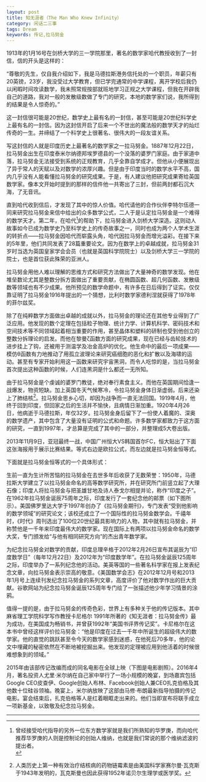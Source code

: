 ```yaml
---
layout: post
title: 知无涯者（The Man Who Knew Infinity）
category: 闲话二三事
tags: Dream
keywords: 传记,拉马努金
---
```


1913年的1月16号在剑桥大学的三一学院那里，著名的数学家哈代教授收到了一封信，信的开头是这样的：

“尊敬的先生，仅自我介绍如下，我是马德拉斯港务信托处的一个职员，年薪只有20英镑，23岁，我没受过大学教育，但已学完通常的中学课程，离开学校后我仍以闲暇时间攻读数学，我未照常规按部就班地学习正规之大学课程，但我在开辟我自己的道路，我对一般的发散级数做了专门的研究，本地的数学家们说，我所得到的结果是令人惊奇的。”

这一封信很可能是20世纪，数学史上最有名的一封信，甚至可能是20世纪科学史上最有名的一封信。因为这封信开启了后来一个不世出的魔法般的数学天才的灿烂传奇的一生。并缔结了一个科学史上很著名、很伟大的一段友谊关系。

写这封信的人就是印度历史上最著名的数学家之一拉马努金。1887年12月22日，拉马努金出生在印度泰米尔纳德邦埃罗德县的一个没落的婆罗门家庭。由于家道中落，拉马努金无法接受到系统的正规教育，几乎全靠自学成才。但他从小便展现出了异于常人的天赋以及对数学的浓厚兴趣。但是由于印度当时的数学水平不高，国内几乎没有人能看懂拉马努金的研究成果。于是，有人建议他把研究成果寄给英国数学家。像本文开始时提到的那样的信件他一共寄出了三封，但前两封都石沉大海，了无音讯。

直到哈代收到信后，才发现了其中的惊人价值。哈代请他的合作伙伴李特尔伍德一同来研究拉马努金来信中给出的众多数学公式，二人于是认定拉马努金是一个难得的数学天才。第二年，在哈代[^1]的帮助下，拉马努金进入剑桥大学深造。这则动人故事如今已成为数学史乃至科学史上的传奇故事之一，同时也成为两个人学术生涯的转折点——拉马努金因哈代而崭露头角，哈代因拉马努金而增光溢彩。在接下来的5年里，他们共同发表了28篇重要论文。因为在数学上的卓越成就，拉马努金31岁时当选为英国皇家学会会员（也就是英国科学院院士）以及剑桥大学三一学院的院士，也是首位获此殊荣的亚洲人。

拉马努金用他人难以理解的思维方式和研究方法做出了大量神奇的数学发现。他在堆垒数论尤其是整数分拆方面做出了重要贡献，在椭圆函数、超几何函数、发散级数等领域也有不少成果。他所预见的数学命题中，有许多在日后得到了证实。仅仅靠证明了拉马努金1916年提出的一个猜想，比利时数学家德利涅就获得了1978年的菲尔兹奖。

除了在纯粹数学方面做出卓越的成就以外，拉马努金的理论还在其他专业得到了广泛应用。他发现的数个定理在包括粒子物理、统计力学、计算机科学、密码技术和空间技术等不同领域起着相当重要的作用，甚至晶体和塑料的研制也受到他创立的整数分拆理论的启发。而他在黎曼ζ函数方面的研究成果，现在已经与齿轮技术的进步挂上了钩，还被用于测温学及冶金高炉的优化。他生命中的最后一项成果——模仿θ函数有力地推动了用孤立波理论来研究癌细胞的恶化和扩散以及海啸的运动。甚至有专家开始利用这一函数来研究宇宙黑洞，而令人吃惊的是，当拉马努金首次提出这种函数的时候，人们连黑洞是什么都还一无所知。

由于拉马努金是个虔诚的婆罗门教徒，绝对奉行素食主义。而他在英国期间恰逢一战爆发，物资短缺。加上英国冬天气候寒冷，令拉马努金身体日渐虚弱。后来还染上了肺结核[^2]。拉马努金思乡心切，却因为战争而一直无法回国。1919年4月，他终于回到印度，但回家之后的生活并不愉快，且病情日渐加重。1920年4月26日，他病逝于马德拉斯，年仅32岁。拉马努金身后留下了一份使人着魔的、深奥的数学遗产，其中包含了大量没有证明的公式和命题。许多数学家都致力于这方面的研究，一直到1997年，才总算是完成了其中的一部分，并整理成5大卷出版。

2013年11月9日，亚冠最终一战，中国广州恒大VS韩国首尔FC，恒大贴出了下面这张海报用于展示比赛结果。等式右边是欧拉公式，而左边就是拉马努金恒等式。

下面就是拉马努金恒等式的一个具体形式：

生前一直为生计所苦恼的拉马努金在去世多年后收获了无数荣誉：1950年，马德拉斯大学建立了以拉马努金命名的高等数学研究所，并在研究所门前竖立起了大理石像；印度人将拉马努金与把圣雄甘地及诗人泰戈尔相提并论，称作“印度之子”。在1962年拉马努金诞辰75周年之际，印度发行了一套纪念他的邮票（如下图所示）。美国佛罗里达大学于1997年创办了《拉马努金期刊》，专门发表“受到他影响的数学领域”的研究论文；该校还成立了一个国际性的拉马努金数学会。千禧年时，《时代》周刊选出了100位20世纪最具影响力的人物，其中就有拉马努金，并称赞他是一千年来印度最伟大的数学家。现在国际上有两项以拉马努金命名的数学大奖，专门颁发给“与他有相同研究方向”的杰出青年数学家。

为纪念拉马努金对数学的贡献，印度总理辛格于2012年2月26日宣布其诞辰为“印度数学日”（每年12月22日）及2012年为“印度数学年”。在拉马努金诞辰125周年之际，印度举办了一系列纪念他的活动。美英等国的一些著名科学家在报上发表纪念文章，向拉马努金表示崇高的敬意。《美国数学会志》在2012年12月号和2013年1月号上连续刊发纪念拉马努金的系列文章，高度评价了他对数学作出的巨大贡献。谷歌网站为纪念拉马努金诞辰125周年专门绘了一张描述他少年学习情景的涂鸦。

值得一提的是，由于拉马努金的传奇色彩，世界上有多种关于他的传记版本。其中麻省理工学院科学写作教授卡尼格尔
1991年所著的《知无涯者：拉马努金传》最为成功，在美国成为畅销书，并曾获1992年“美国书评界传记奖”。卡尼格尔在这本书中曾经这样评价拉马努金：“他是印度在过去一千年中所诞生的超级伟大的数学家。他的直觉的跳跃甚至令今天的数学家感到迷惑，在他死后70多年，他的论文中埋藏的秘密依然在不断地被挖掘出来。他发现的定理被应用到他活着的时候很难想象到的领域。”

2015年由该部传记改编而成的同名电影在全球上映（下图是电影剧照）。2016年4月，著名投资人尤里·米尔纳在自己家中举行了一场小规模的晚宴，到场嘉宾包括Google CEO皮查伊、Google创始人布林、Facebook创始人兼CEO扎克伯格及其他数十位硅谷领袖。晚宴上，米尔纳放映了这部由马修·布朗最新指导拍摄的传记电影。宴会结束后，扎克伯格等人是红着眼眶走出来的。他们当即宣布将联手成立一项新基金，以致敬及纪念拉马努金。


--------------------------------------------
[^1]:曾经接受哈代指导的另外一位东方数学家就是我们所熟知的华罗庚，而向哈代推荐华罗庚的人则是控制论的创始人维纳，也就是我们常说的那个维纳滤波的提出者。<br>
[^2]:人类历史上第一种有效治疗结核病的药物链霉素是由美国科学家赛尔曼·瓦克斯于1943年发明的，瓦克斯曼也因此获得1952年诺贝尔生理学或医学奖。 

